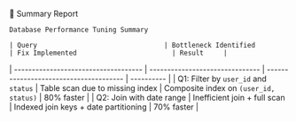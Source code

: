 📝 Summary Report

    Database Performance Tuning Summary

    | Query                                | Bottleneck Identified           | Fix Implemented                        | Result     |
| ------------------------------------ | ------------------------------- | -------------------------------------- | ---------- |
| Q1: Filter by `user_id` and `status` | Table scan due to missing index | Composite index on `(user_id, status)` | 80% faster |
| Q2: Join with date range             | Inefficient join + full scan    | Indexed join keys + date partitioning  | 70% faster |
